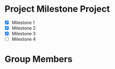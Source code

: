 # Project Milestone Project

- [x] Milestone 1
- [x] Milestone 2
- [x] Milestone 3
- [ ] Milestone 4

# Group Members

